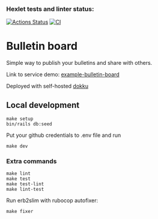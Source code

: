 ### Hexlet tests and linter status:
[![Actions Status](https://github.com/qsimpleq/rails-project-65/workflows/hexlet-check/badge.svg)](https://github.com/qsimpleq/rails-project-65/actions)
[![CI](https://github.com/qsimpleq/rails-project-65/actions/workflows/ci.yml/badge.svg)](https://github.com/qsimpleq/rails-project-65/actions/workflows/ci.yml)

# Bulletin board
Simple way to publish your bulletins and share with others.

Link to service demo: [example-bulletin-board](https://example-bulletin-board.qsimpleq.su)

Deployed with self-hosted [dokku](https://dokku.com)

## Local development
```shell
make setup
bin/rails db:seed
```
Put your github credentials to .env file and run

```shell
make dev
```

### Extra commands
```shell
make lint
make test
make test-lint
make lint-test
```

Run erb2slim with rubocop autofixer: 
```shell
make fixer
```
